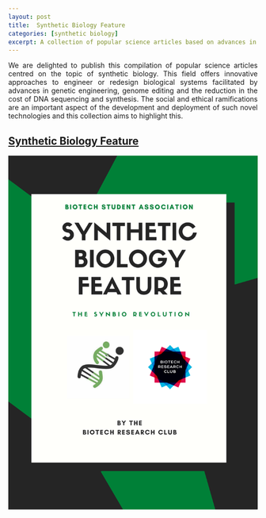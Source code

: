 ```yaml
---
layout: post
title:  Synthetic Biology Feature 
categories: [synthetic biology]
excerpt: A collection of popular science articles based on advances in synthetic biology!
---
```


<div style="text-align: justify">  
We are delighted to publish this compilation of popular science articles centred on the topic of synthetic biology. This field offers innovative approaches to engineer or redesign biological systems facilitated by advances in genetic engineering, genome editing and the reduction in the cost of DNA sequencing and synthesis.  The social and ethical ramifications are an important aspect of the development and deployment of such novel technologies and this collection aims to highlight this. 
</div>


## [Synthetic Biology Feature](../assets/Attempt5.pdf)


![](../images/CoverPage.png)


